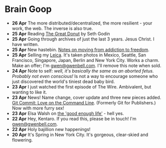 Brain Goop
==========

+ **26 Apr** The more distributed/decentralized, the more resilient - your work, the web. The inverse is also true.
+ **25 Apr** Reading [The Great Donut](http://hastebin.evbogue.com/jifowufuke.md) by Seth Godin
+ **25 Apr** Going through archives of just the last 3 years. Jesus Christ. I have written. 
+ **25 Apr** New hastebin. [Notes on moving from addiction to freedom](http://hastebin.gwenbell.com/vujivaxata.md).
+ **25 Apr** Selling my [Leica](http://en.leica-camera.com/photography/compact_cameras/d-lux_5/). It's taken photos in Mexico, Seattle, San Francisco, Singapore, Japan, Berlin and New York City. Works a charm. Make an offer; I'm [gwen@gwenbell.com](mailto:gwen@gwenbell.com). I'll remove this note when sold.
+ **24 Apr** Note to self: _well, it's basically the same as an aborted fetus. Probably not even conscious!_ Is not a way to encourage someone who just discovered the world's tiniest dead baby bird.
+ **23 Apr** I just watched the first episode of The Wire. Ambivalent, but wanting to like it.
+ **23 Apr** News! Name change, cover update and three new pieces added. [Git Commit: Love on the Command Line](http://git.gwenbell.com). (Formerly Git for Publishers.) Now with more furry sex!
+ **23 Apr** Elsa Walsh on [the 'good enough life'](http://www.washingtonpost.com/opinions/why-women-should-embrace-a-good-enough-life/2013/04/18/4b2b086c-a5db-11e2-a8e2-5b98cb59187f_print.html) - hell yes.
+ **22 Apr** Hey, Kentaro. If you read this, please be in touch! I'm [gwen@gwenbell.com](mailto:gwen@gwenbell.com).
+ **22 Apr** Holy bajillion new happenings!
+ **20 Apr** It's Spring in New York City. It's gorgeous, clear-skied and flowering.